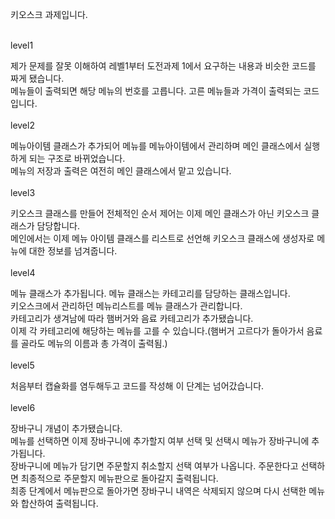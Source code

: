 키오스크 과제입니다.

</br>
level1

제가 문제를 잘못 이해하여 레벨1부터 도전과제 1에서 요구하는 내용과 비슷한 코드를 짜게 됐습니다.</br>
메뉴들이 출력되면 해당 메뉴의 번호를 고릅니다. 고른 메뉴들과 가격이 출력되는 코드입니다.
</br></br>
level2

메뉴아이템 클래스가 추가되어 메뉴를 메뉴아이템에서 관리하며 메인 클래스에서 실행하게 되는 구조로 바뀌었습니다.</br>
메뉴의 저장과 출력은 여전히 메인 클래스에서 맡고 있습니다.
</br></br>
level3

키오스크 클래스를 만들어 전체적인 순서 제어는 이제 메인 클래스가 아닌 키오스크 클래스가 담당합니다.</br>
메인에서는 이제 메뉴 아이템 클래스를 리스트로 선언해 키오스크 클래스에 생성자로 메뉴에 대한 정보를 넘겨줍니다.
</br></br>
level4

메뉴 클래스가 추가됩니다. 메뉴 클래스는 카테고리를 담당하는 클래스입니다. </br>
키오스크에서 관리하던 메뉴리스트를 메뉴 클래스가 관리합니다.</br>
카테고리가 생겨남에 따라 햄버거와 음료 카테고리가 추가됐습니다.</br>
이제 각 카테고리에 해당하는 메뉴를 고를 수 있습니다.(햄버거 고르다가 돌아가서 음료를 골라도 메뉴의 이름과 총 가격이 출력됨.)
</br></br>
level5

처음부터 캡슐화를 염두해두고 코드를 작성해 이 단계는 넘어갔습니다.
</br></br>
level6

장바구니 개념이 추가됐습니다.</br>
메뉴를 선택하면 이제 장바구니에 추가할지 여부 선택 및 선택시 메뉴가 장바구니에 추가됩니다.</br>
장바구니에 메뉴가 담기면 주문할지 취소할지 선택 여부가 나옵니다. 주문한다고 선택하면 최종적으로 주문할지 메뉴판으로 돌아갈지 출력됩니다.</br>
최종 단계에서 메뉴판으로 돌아가면 장바구니 내역은 삭제되지 않으며 다시 선택한 메뉴와 합산하여 출력됩니다.
